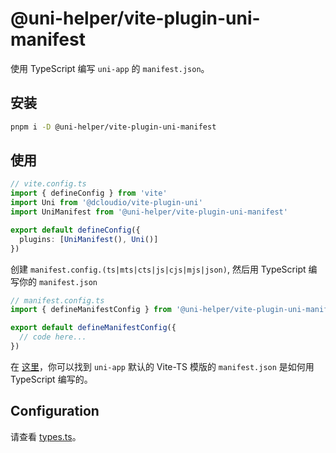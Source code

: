 # @uni-helper/vite-plugin-uni-manifest

使用 TypeScript 编写 `uni-app` 的 `manifest.json`。

## 安装

```bash
pnpm i -D @uni-helper/vite-plugin-uni-manifest
```

## 使用

```ts
// vite.config.ts
import { defineConfig } from 'vite'
import Uni from '@dcloudio/vite-plugin-uni'
import UniManifest from '@uni-helper/vite-plugin-uni-manifest'

export default defineConfig({
  plugins: [UniManifest(), Uni()]
})
```

创建 `manifest.config.(ts|mts|cts|js|cjs|mjs|json)`, 然后用 TypeScript 编写你的 `manifest.json`

```ts
// manifest.config.ts
import { defineManifestConfig } from '@uni-helper/vite-plugin-uni-manifest'

export default defineManifestConfig({
  // code here...
})
```

在 [这里](../playground/manifest.config.ts)，你可以找到 `uni-app` 默认的 Vite-TS 模版的 `manifest.json` 是如何用 TypeScript 编写的。

## Configuration

请查看 [types.ts](./src/types.ts)。

